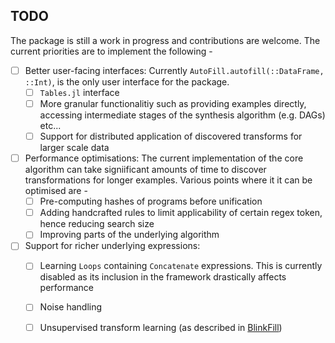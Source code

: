 
## TODO

The package is still a work in progress and contributions are welcome. 
The current priorities are to implement the following -

- [ ] Better user-facing interfaces: Currently `AutoFill.autofill(::DataFrame, ::Int)`, is the only user interface for the package. 
    - [ ] `Tables.jl` interface
    - [ ] More granular functionalitiy such as providing examples directly, accessing intermediate stages of the synthesis algorithm (e.g. DAGs) etc...
    - [ ] Support for distributed application of discovered transforms for larger scale data
- [ ] Performance optimisations: The current implementation of the core algorithm can take signiificant amounts of time to discover transformations for longer examples. Various points where it it can be optimised are -
    - [ ] Pre-computing hashes of programs before unification
    - [ ] Adding handcrafted rules to limit applicability of certain regex token, hence reducing search size
    - [ ] Improving parts of the underlying algorithm
- [ ] Support for richer underlying expressions: 
    - [ ] Learning `Loops` containing `Concatenate` expressions. This is currently disabled as its inclusion in the framework drastically affects performance
    - [ ] Noise handling
    - [ ] Unsupervised transform learning (as described in [BlinkFill](https://www.microsoft.com/en-us/research/publication/blinkfill-semi-supervised-programming-by-example-for-syntactic-string-transformations/))

